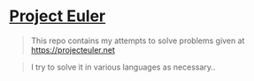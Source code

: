 # [Project Euler](https://projecteuler.net)

> This repo contains my attempts to solve problems given at https://projecteuler.net 

> I try to solve it in various languages as necessary..
